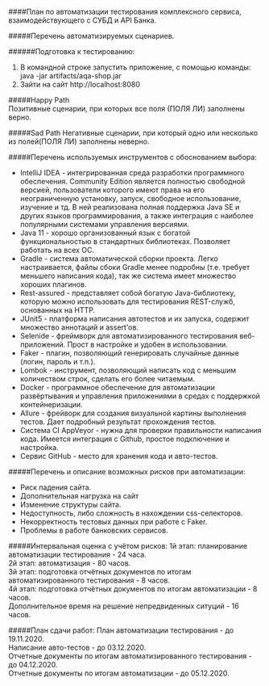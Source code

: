 ####План по автоматизации тестирования комплексного сервиса, взаимодействующего с СУБД и API Банка.

#####Перечень автоматизируемых сценариев.

######Подготовка к тестированию:
1. В командной строке запустить приложение, с помощью команды: java -jar artifacts/aqa-shop.jar
1. Зайти на сайт http://localhost:8080 


#####Happy Path  
Позитивные сценарии, при которых все поля (ПОЛЯ ЛИ) заполнены верно.

#####Sad Path
Негативные сценарии, при который одно или несколько из полей(ПОЛЯ ЛИ) заполнены неверно.


#####Перечень используемых инструментов с обоснованием выбора:  

* IntelliJ IDEA - интегрированная среда разработки программного обеспечения. Community Edition является полностью свободной версией, пользователи которого имеют права на его неограниченную установку, запуск, свободное использование, изучение и тд. В ней реализована полная поддержка Java SE и других языков программирования, а также интеграция с наиболее популярными системами управления версиями. 
* Java 11 - хорошо организованный язык с богатой функциональностью в стандартных библиотеках. Позволяет работать на всех ОС.
* Gradle - система автоматической сборки проекта. Легко настраивается, файлы сбоки Gradle менее подробны (т.е. требует меньшего написания кода), так же система имеет множество хороших плагинов.
* Rest-assured - представляет собой богатую Java-библиотеку, которую можно использовать для тестирования REST-служб, основанных на HTTP.
* JUnit5 - платформа написания автотестов и их запуска, содержит множество аннотаций и assert’ов.
* Selenide - фреймворк для автоматизированного тестирования веб-приложений. Прост в настройке и удобен в использовании.
* Faker - плагин, позволяющий генерировать случайные данные (логин, пароль и т.п.).
* Lombok - инструмент, позволяющий написать код с меньшим количеством строк, сделать его более читаемым.
* Docker - программное обеспечение для автоматизации развёртывания и управления приложениями в средах с поддержкой контейнеризации.
* Allure - фрейворк для создания визуальной картины выполнения тестов. Дает подробный результат прохождения тестов.
* Система CI AppVeyor - нужна для проверки правильности написания кода. Имеется интеграция с Github, простое подключение и настройка.
* Сервис GitHub - место для хранения кода и авто-тестов.



#####Перечень и описание возможных рисков при автоматизации:
* Риск падения сайта.
* Дополнительная нагрузка на сайт
* Изменение структуры сайта.
* Недоступность, либо сложность в нахождении css-селекторов.
* Некорректность тестовых данных при работе с Faker.
* Проблемы в работе банковских сервисов.


#####Интервальная оценка с учётом рисков:
1й этап: планирование автоматизации тестирования - 24 часа.  
2й этап: автоматизация - 80 часов.  
3й этап: подготовка отчётных документов по итогам автоматизированного тестирования - 8 часов.  
4й этап: подготовка отчётных документов по итогам автоматизации - 8 часов.  
Дополнительное время на решение непредвиденных ситуций - 16 часов.  


#####План сдачи работ:
План автоматизации тестирования - до 19.11.2020.  
Написание авто-тестов - до 03.12.2020.  
Отчетные документы по итогам автоматизированного тестирования - до 04.12.2020.  
Отчетные документы по итогам автоматизации - до 05.12.2020.  

